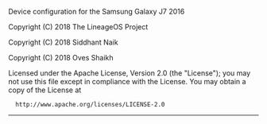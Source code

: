 Device configuration for the Samsung Galaxy J7 2016

Copyright (C) 2018 The LineageOS Project

Copyright (C) 2018 Siddhant Naik

Copyright (C) 2018 Oves Shaikh

 Licensed under the Apache License, Version 2.0 (the "License");
 you may not use this file except in compliance with the License.
 You may obtain a copy of the License at

      http://www.apache.org/licenses/LICENSE-2.0

------------------------------------------------------------------
